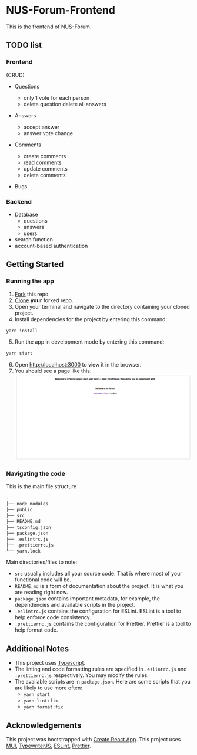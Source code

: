 # NUS-Forum-Frontend

This is the frontend of NUS-Forum.

## TODO list

### Frontend
(CRUD)
- Questions
    - only 1 vote for each person
    - delete question delete all answers
- Answers
    - accept answer
    - answer vote change
- Comments
    - create comments
    - read comments
    - update comments
    - delete comments

- Bugs


### Backend
- Database
    - questions
    - answers
    - users
- search function
- account-based authentication

## Getting Started

### Running the app

1. [Fork](https://docs.github.com/en/get-started/quickstart/fork-a-repo#forking-a-repository) this repo.
2. [Clone](https://docs.github.com/en/get-started/quickstart/fork-a-repo#cloning-your-forked-repository) **your** forked repo.
3. Open your terminal and navigate to the directory containing your cloned project.
4. Install dependencies for the project by entering this command:

```bash
yarn install
```

5. Run the app in development mode by entering this command:

```bash
yarn start
```

6. Open [http://localhost:3000](http://localhost:3000) to view it in the browser.
7. You should see a page like this.
   ![Basic Page](public/images/BasicPage.png)

### Navigating the code

This is the main file structure

```
.
├── node_modules
├── public
├── src
├── README.md
├── tsconfig.json
├── package.json
├── .eslintrc.js
├── .prettierrc.js
└── yarn.lock
```

Main directories/files to note:

-   `src` usually includes all your source code. That is where most of your functional code will be.
-   `README.md` is a form of documentation about the project. It is what you are reading right now.
-   `package.json` contains important metadata, for example, the dependencies and available scripts in the project.
-   `.eslintrc.js` contains the configuration for ESLint. ESLint is a tool to help enforce code consistency.
-   `.prettierrc.js` contains the configuration for Prettier. Prettier is a tool to help format code.


## Additional Notes

-   This project uses [Typescript](https://www.typescriptlang.org/).
-   The linting and code formatting rules are specified in `.eslintrc.js` and `.prettierrc.js` respectively.
    You may modify the rules.
-   The available scripts are in `package.json`.
    Here are some scripts that you are likely to use more often:
    -   `yarn start`
    -   `yarn lint:fix`
    -   `yarn format:fix`

## Acknowledgements

This project was bootstrapped with [Create React App](https://github.com/facebook/create-react-app).
This project uses [MUI](https://mui.com/),
[TypewriterJS](https://github.com/tameemsafi/typewriterjs#readme),
[ESLint](https://eslint.org/), [Prettier](https://prettier.io/).
